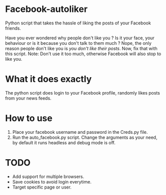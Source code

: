 # Facebook-autoliker
Python script that takes the hassle of liking the posts of your Facebook friends.

Have you ever wondered why people don't like you ? 
Is it your face, your behaviour or is it because you don't talk to them much ?
Nope, the only reason people don't like you is *you don't like their posts*. Now, fix that with this script.
Note: Don't use it too much, otherwise Facebook will also stop to like you.

# What it does exactly
The python script does login to your Facebook profile, randomly likes posts from your news feeds.

# How to use
1. Place your facebook username and password in the Creds.py file.
2. Run the auto_facebook.py script. Change the arguments as your need, by default it runs headless and debug mode is off.

# TODO
* Add support for multiple browsers.
* Save cookies to avoid login everytime.
* Target specific page or user.
